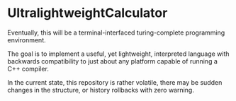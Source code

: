 # UltralightweightCalculator

Eventually, this will be a terminal-interfaced
turing-complete programming environment.
 
The goal is to implement a useful, yet lightweight, interpreted language
with backwards compatibility to just about any platform capable of running
a C++ compiler.
 
In the current state, this repository is rather volatile, there may be
sudden changes in the structure, or history rollbacks with zero warning.